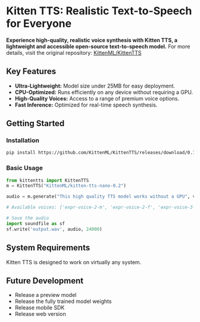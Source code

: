 # Kitten TTS: Realistic Text-to-Speech for Everyone

**Experience high-quality, realistic voice synthesis with Kitten TTS, a lightweight and accessible open-source text-to-speech model.** For more details, visit the original repository: [KittenML/KittenTTS](https://github.com/KittenML/KittenTTS)

## Key Features

*   **Ultra-Lightweight:** Model size under 25MB for easy deployment.
*   **CPU-Optimized:** Runs efficiently on any device without requiring a GPU.
*   **High-Quality Voices:** Access to a range of premium voice options.
*   **Fast Inference:** Optimized for real-time speech synthesis.

## Getting Started

### Installation

```bash
pip install https://github.com/KittenML/KittenTTS/releases/download/0.1/kittentts-0.1.0-py3-none-any.whl
```

### Basic Usage

```python
from kittentts import KittenTTS
m = KittenTTS("KittenML/kitten-tts-nano-0.2")

audio = m.generate("This high quality TTS model works without a GPU", voice='expr-voice-2-f' )

# Available voices: ['expr-voice-2-m', 'expr-voice-2-f', 'expr-voice-3-m', 'expr-voice-3-f', 'expr-voice-4-m', 'expr-voice-4-f', 'expr-voice-5-m', 'expr-voice-5-f']

# Save the audio
import soundfile as sf
sf.write('output.wav', audio, 24000)
```

## System Requirements

Kitten TTS is designed to work on virtually any system.

## Future Development

*   Release a preview model
*   Release the fully trained model weights
*   Release mobile SDK
*   Release web version